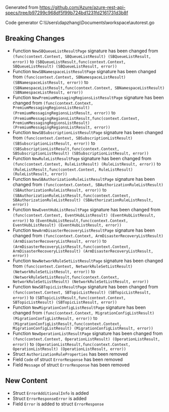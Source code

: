 
Generated from https://github.com/Azure/azure-rest-api-specs/tree/b97299c968df5f99b724bd1231fd2161731d3b8f

Code generator C:\Users\dapzhang\Documents\workspace\autorest.go

## Breaking Changes

- Function `NewSBQueueListResultPage` signature has been changed from `(func(context.Context, SBQueueListResult) (SBQueueListResult, error))` to `(SBQueueListResult,func(context.Context, SBQueueListResult) (SBQueueListResult, error))`
- Function `NewSBNamespaceListResultPage` signature has been changed from `(func(context.Context, SBNamespaceListResult) (SBNamespaceListResult, error))` to `(SBNamespaceListResult,func(context.Context, SBNamespaceListResult) (SBNamespaceListResult, error))`
- Function `NewPremiumMessagingRegionsListResultPage` signature has been changed from `(func(context.Context, PremiumMessagingRegionsListResult) (PremiumMessagingRegionsListResult, error))` to `(PremiumMessagingRegionsListResult,func(context.Context, PremiumMessagingRegionsListResult) (PremiumMessagingRegionsListResult, error))`
- Function `NewSBSubscriptionListResultPage` signature has been changed from `(func(context.Context, SBSubscriptionListResult) (SBSubscriptionListResult, error))` to `(SBSubscriptionListResult,func(context.Context, SBSubscriptionListResult) (SBSubscriptionListResult, error))`
- Function `NewRuleListResultPage` signature has been changed from `(func(context.Context, RuleListResult) (RuleListResult, error))` to `(RuleListResult,func(context.Context, RuleListResult) (RuleListResult, error))`
- Function `NewSBAuthorizationRuleListResultPage` signature has been changed from `(func(context.Context, SBAuthorizationRuleListResult) (SBAuthorizationRuleListResult, error))` to `(SBAuthorizationRuleListResult,func(context.Context, SBAuthorizationRuleListResult) (SBAuthorizationRuleListResult, error))`
- Function `NewEventHubListResultPage` signature has been changed from `(func(context.Context, EventHubListResult) (EventHubListResult, error))` to `(EventHubListResult,func(context.Context, EventHubListResult) (EventHubListResult, error))`
- Function `NewArmDisasterRecoveryListResultPage` signature has been changed from `(func(context.Context, ArmDisasterRecoveryListResult) (ArmDisasterRecoveryListResult, error))` to `(ArmDisasterRecoveryListResult,func(context.Context, ArmDisasterRecoveryListResult) (ArmDisasterRecoveryListResult, error))`
- Function `NewNetworkRuleSetListResultPage` signature has been changed from `(func(context.Context, NetworkRuleSetListResult) (NetworkRuleSetListResult, error))` to `(NetworkRuleSetListResult,func(context.Context, NetworkRuleSetListResult) (NetworkRuleSetListResult, error))`
- Function `NewSBTopicListResultPage` signature has been changed from `(func(context.Context, SBTopicListResult) (SBTopicListResult, error))` to `(SBTopicListResult,func(context.Context, SBTopicListResult) (SBTopicListResult, error))`
- Function `NewMigrationConfigListResultPage` signature has been changed from `(func(context.Context, MigrationConfigListResult) (MigrationConfigListResult, error))` to `(MigrationConfigListResult,func(context.Context, MigrationConfigListResult) (MigrationConfigListResult, error))`
- Function `NewOperationListResultPage` signature has been changed from `(func(context.Context, OperationListResult) (OperationListResult, error))` to `(OperationListResult,func(context.Context, OperationListResult) (OperationListResult, error))`
- Struct `AuthorizationRuleProperties` has been removed
- Field `Code` of struct `ErrorResponse` has been removed
- Field `Message` of struct `ErrorResponse` has been removed

## New Content

- Struct `ErrorAdditionalInfo` is added
- Struct `ErrorResponseError` is added
- Field `Error` is added to struct `ErrorResponse`

